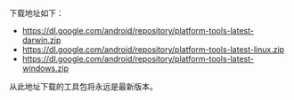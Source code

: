 下载地址如下：

- https://dl.google.com/android/repository/platform-tools-latest-darwin.zip
- https://dl.google.com/android/repository/platform-tools-latest-linux.zip
- https://dl.google.com/android/repository/platform-tools-latest-windows.zip

从此地址下载的工具包将永远是最新版本。
